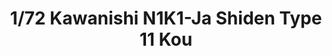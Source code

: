 ---
layout: product
title: "1/72 Kawanishi N1K1-Ja Shiden Type 11 Kou"
price: "2100" 
desc: "Maketa"
img_path: "/assets/img/AO-051917.webp"
brand: "EDUARD"
available: true
special_offer: false
new: false
soon: false
cat: "010000"
subcat: "010400"
subsubcat: "00"
sifra: "AO-051917"
popular: false
spec: false
---